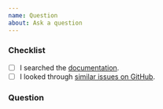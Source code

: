 ```yaml
---
name: Question
about: Ask a question
---
```


### Checklist

<!-- To help keep this issue tracker clean and focused, please make sure that you have
 tried *all* of the following resources before submitting your question. -->

- [ ] I searched the [documentation](https://pkdb-analysis.readthedocs.io).
- [ ] I looked through [similar issues on GitHub](https://github.com/matthiaskoenig/pkdb_analysis/issues).

### Question

<!-- Please ask your question here. -->
